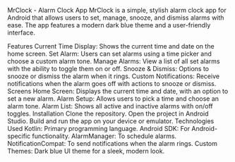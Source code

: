 MrClock - Alarm Clock App
MrClock is a simple, stylish alarm clock app for Android that allows users to set, manage, snooze, and dismiss alarms with ease. The app features a modern dark blue theme and a user-friendly interface.

Features
Current Time Display: Shows the current time and date on the home screen.
Set Alarm: Users can set alarms using a time picker and choose a custom alarm tone.
Manage Alarms: View a list of all set alarms with the ability to toggle them on or off.
Snooze & Dismiss: Options to snooze or dismiss the alarm when it rings.
Custom Notifications: Receive notifications when the alarm goes off with actions to snooze or dismiss.
Screens
Home Screen: Displays the current time and date, with an option to set a new alarm.
Alarm Setup: Allows users to pick a time and choose an alarm tone.
Alarm List: Shows all active and inactive alarms with on/off toggles.
Installation
Clone the repository.
Open the project in Android Studio.
Build and run the app on your device or emulator.
Technologies Used
Kotlin: Primary programming language.
Android SDK: For Android-specific functionality.
AlarmManager: To schedule alarms.
NotificationCompat: To send notifications when the alarm rings.
Custom Themes: Dark blue UI theme for a sleek, modern look.
